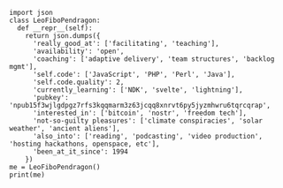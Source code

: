 ```
import json
class LeoFiboPendragon:
  def __repr__(self):
    return json.dumps({
      'really_good_at': ['facilitating', 'teaching'],
      'availability': 'open',
      'coaching': ['adaptive delivery', 'team structures', 'backlog mgmt'],
      'self.code': ['JavaScript', 'PHP', 'Perl', 'Java'],
      'self.code.quality': 2,
      'currently_learning': ['NDK', 'svelte', 'lightning'],
      'pubkey': 'npub15f3wjlgdpgz7rfs3kqqmarm3z63jcqq8xnrvt6py5jyzmhwru6tqrcqrap',
      'interested_in': ['bitcoin', 'nostr', 'freedom tech'],
      'not-so-guilty pleasures': ['climate conspiracies', 'solar weather', 'ancient aliens'],
      'also_into': ['reading', 'podcasting', 'video production', 'hosting hackathons, openspace, etc'],
      'been_at_it_since': 1994
    })
me = LeoFiboPendragon()
print(me)
```
<!---
anofibonacci/anofibonacci is a ✨ special ✨ repository because its `README.md` (this file) appears on your GitHub profile.
You can click the Preview link to take a look at your changes.
--->
